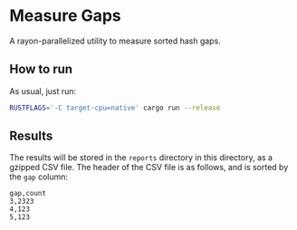 # Measure Gaps
A rayon-parallelized utility to measure sorted hash gaps.

## How to run
As usual, just run:

```bash
RUSTFLAGS='-C target-cpu=native' cargo run --release
```

## Results
The results will be stored in the `reports` directory in this directory, as a gzipped CSV file.
The header of the CSV file is as follows, and is sorted by the `gap` column:

```
gap,count
3,2323
4,123
5,123
```


